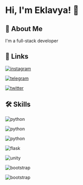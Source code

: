 # Hi, I'm Eklavya! 👋

  
## 🚀 About Me
I'm a full-stack developer

  
## 🔗 Links
[![instagram](https://img.shields.io/badge/Instagram-E4405F?style=for-the-badge&logo=instagram&logoColor=white)](https://www.instagram.com/eklavyachandra)

[![telegram](https://img.shields.io/badge/Telegram-2CA5E0?style=for-the-badge&logo=telegram&logoColor=white)](https://t.me/eklavyachandra)

[![twitter](https://img.shields.io/badge/twitter-1DA1F2?style=for-the-badge&logo=twitter&logoColor=white)](https://twitter.com/eklavyachandra)

  
## 🛠 Skills
![python](https://img.shields.io/badge/Python-3776AB?style=for-the-badge&logo=python&logoColor=white)

![python](https://img.shields.io/badge/Node.js-339933?style=for-the-badge&logo=nodedotjs&logoColor=white)

![python](https://img.shields.io/badge/SQLite-07405E?style=for-the-badge&logo=sqlite&logoColor=white)

![flask](https://img.shields.io/badge/Flask-000000?style=for-the-badge&logo=flask&logoColor=white)

![unity](https://img.shields.io/badge/Unity-100000?style=for-the-badge&logo=unity&logoColor=white)

![bootstrap](https://img.shields.io/badge/Bootstrap-563D7C?style=for-the-badge&logo=bootstrap&logoColor=white)

![bootstrap](https://img.shields.io/badge/Tailwind_CSS-38B2AC?style=for-the-badge&logo=tailwind-css&logoColor=white)
